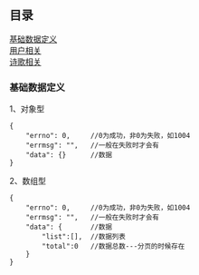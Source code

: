## 目录
<a href="#1">基础数据定义</a><br/>
[用户相关](https://github.com/sanhangshi/shshi-net/blob/master/USER.md)<br/>
[诗歌相关](https://github.com/sanhangshi/shshi-net/blob/master/POETRY.md)<br/>


### <a name="1">基础数据定义</a>
1、对象型
```
{
    "errno": 0,     //0为成功，非0为失败，如1004
    "errmsg": "",   //一般在失败时才会有
    "data": {}      //数据
}
```
2、数组型
```
{
    "errno": 0,     //0为成功，非0为失败，如1004
    "errmsg": "",   //一般在失败时才会有
    "data": {       //数据
        "list":[],  //数据列表
        "total":0   //数据总数---分页的时候存在
    }      
}
```